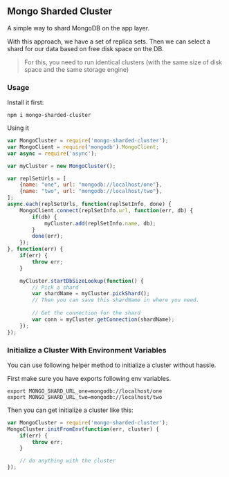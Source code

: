 ## Mongo Sharded Cluster

A simple way to shard MongoDB on the app layer. 

With this approach, we have a set of replica sets. Then we can select a shard for our data based on free disk space on the DB.

> For this, you need to run identical clusters (with the same size of disk space and the same storage engine)


### Usage

Install it first:

```
npm i mongo-sharded-cluster
```

Using it

```js
var MongoCluster = require('mongo-sharded-cluster');
var MongoClient = require('mongodb').MongoClient;
var async = require('async');

var myCluster = new MongoCluster();

var replSetUrls = [
    {name: "one", url: "mongodb://localhost/one"},
    {name: "two", url: "mongodb://localhost/two"},
];
async.each(replSetUrls, function(replSetInfo, done) {
    MongoClient.connect(replSetInfo.url, function(err, db) {
        if(db) {
            myCluster.add(replSetInfo.name, db);
        }
        done(err);
    });
}, function(err) {
    if(err) {
        throw err;
    }

    myCluster.startDbSizeLookup(function() {
        // Pick a shard
        var shardName = myCluster.pickShard(); 
        // Then you can save this shardName in where you need.
        
        // Get the connection for the shard
        var conn = myCluster.getConnection(shardName);
    });
});
```


### Initialize a Cluster With Environment Variables

You can use following helper method to initialize a cluster without hassle.

First make sure you have exports following env variables.

```
export MONGO_SHARD_URL_one=mongodb://localhost/one
export MONGO_SHARD_URL_two=mongodb://localhost/two
```

Then you can get initialize a cluster like this:

```js
var MongoCluster = require('mongo-sharded-cluster');
MongoCluster.initFromEnv(function(err, cluster) {
    if(err) {
        throw err;
    }

    // do anything with the cluster
});
```